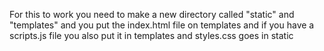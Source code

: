 For this to work you need to make a new directory called "static" and "templates" and you put the index.html file on templates and if you have a scripts.js file you also put it in templates and styles.css goes in static
